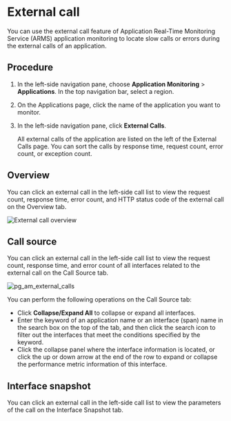 # External call

You can use the external call feature of Application Real-Time Monitoring Service \(ARMS\) application monitoring to locate slow calls or errors during the external calls of an application.

## Procedure

1.  In the left-side navigation pane, choose **Application Monitoring** \> **Applications**. In the top navigation bar, select a region.

2.  On the Applications page, click the name of the application you want to monitor.

3.  In the left-side navigation pane, click **External Calls**.

    All external calls of the application are listed on the left of the External Calls page. You can sort the calls by response time, request count, error count, or exception count.


## Overview

You can click an external call in the left-side call list to view the request count, response time, error count, and HTTP status code of the external call on the Overview tab.

![External call overview](https://static-aliyun-doc.oss-accelerate.aliyuncs.com/assets/img/en-US/3394658061/p185227.png)

## Call source

You can click an external call in the left-side call list to view the request count, response time, and error count of all interfaces related to the external call on the Call Source tab.

![pg_am_external_calls](https://static-aliyun-doc.oss-accelerate.aliyuncs.com/assets/img/en-US/3394658061/p82848.png)

You can perform the following operations on the Call Source tab:

-   Click **Collapse/Expand All** to collapse or expand all interfaces.
-   Enter the keyword of an application name or an interface \(span\) name in the search box on the top of the tab, and then click the search icon to filter out the interfaces that meet the conditions specified by the keyword.
-   Click the collapse panel where the interface information is located, or click the up or down arrow at the end of the row to expand or collapse the performance metric information of this interface.

## Interface snapshot

You can click an external call in the left-side call list to view the parameters of the call on the Interface Snapshot tab.

